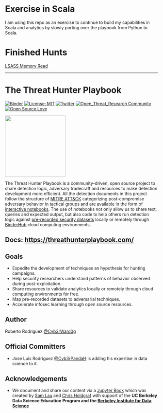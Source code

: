 # Exercise in Scala
I am using this repo as an exercise to continue to build my capabilities in Scala and analytics by slowly porting over the playbook from Python to Scala.

# Finished Hunts
[LSASS Memory Read](docs/hunts/windows/170105-LSASSMemoryReadAccess/LSASSMemoryRead.ipynb)




---------------------------------------
# The Threat Hunter Playbook

[![Binder](https://mybinder.org/badge_logo.svg)](https://mybinder.org/v2/gh/OTRF/ThreatHunter-Playbook/master)
[![License: MIT](https://img.shields.io/badge/License-MIT-yellow.svg)](https://opensource.org/licenses/MIT)
[![Twitter](https://img.shields.io/twitter/follow/HunterPlaybook.svg?style=social&label=Follow)](https://twitter.com/HunterPlaybook)
[![Open_Threat_Research Community](https://img.shields.io/badge/Open_Threat_Research-Community-brightgreen.svg)](https://twitter.com/OTR_Community)
[![Open Source Love](https://badges.frapsoft.com/os/v3/open-source.svg?v=103)](https://github.com/ellerbrock/open-source-badges/)

<img src="docs/images/logo/logo.png" width=200>

The Threat Hunter Playbook is a community-driven, open source project to share detection logic, adversary tradecraft and resources to make detection development more efficient. All the detection documents in this project follow the structure of [MITRE ATT&CK](https://attack.mitre.org/) categorizing post-compromise adversary behavior in tactical groups and are available in the form of [interactive notebooks](https://docs.jupyter.org/en/latest/projects/architecture/content-architecture.html#the-jupyter-notebook-format). The use of notebooks not only allow us to share text, queries and expected output, but also code to help others run detection logic against [pre-recorded security datasets](https://securitydatasets.com) locally or remotely through [BinderHub](https://mybinder.readthedocs.io/en/latest/index.html) cloud computing environments. 

## Docs: https://threathunterplaybook.com/
## Goals

* Expedite the development of techniques an hypothesis for hunting campaigns.
* Help security researchers understand patterns of behavior observed during post-exploitation.
* Share resources to validate analytics locally or remotely through cloud computing environments for free.
* Map pre-recorded datasets to adversarial techniques.
* Accelerate infosec learning through open source resources.

## Author

Roberto Rodriguez [@Cyb3rWard0g](https://twitter.com/Cyb3rWard0g)

## Official Committers

* Jose Luis Rodriguez [@Cyb3rPandaH](https://twitter.com/Cyb3rPandaH) is adding his expertise in data science to it.

## Acknowledgements

* We document and share our content via a [Jupyter Book](https://jupyterbook.org/intro.html) which was created by [Sam Lau](http://www.samlau.me/) and [Chris Holdgraf](https://predictablynoisy.com/) with support of the **UC Berkeley Data Science Education Program and the [Berkeley Institute for Data Science](https://bids.berkeley.edu/)**
